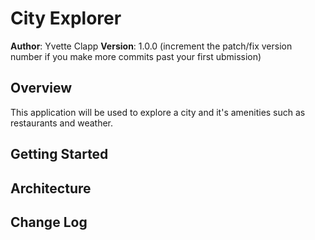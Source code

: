 # City Explorer

**Author**: Yvette Clapp
**Version**: 1.0.0 (increment the patch/fix version number if you make more commits past your first ubmission)

## Overview
This application will be used to explore a city and it's amenities such as restaurants and weather.

## Getting Started
<!-- What are the steps that a user must take in order to build this app on their own machine and get it running? -->

## Architecture
<!-- Provide a detailed description of the application design. What technologies (languages, libraries, etc) you're using, and any other relevant design information. -->

## Change Log
<!-- Use this area to document the iterative changes made to your application as each feature is successfully implemented. Use time stamps. Here's an example:
